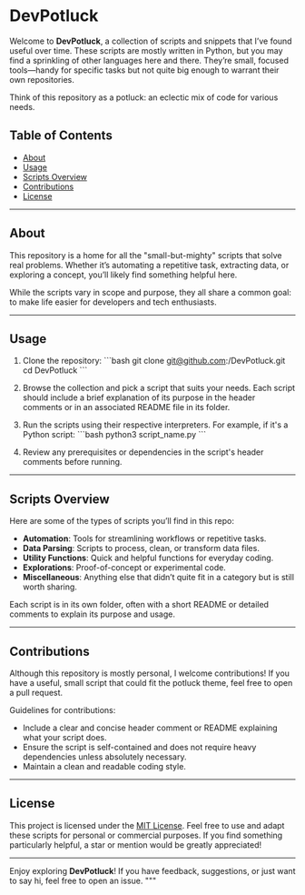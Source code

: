 # DevPotluck

Welcome to **DevPotluck**, a collection of scripts and snippets that I’ve found useful over time. These scripts are mostly written in Python, but you may find a sprinkling of other languages here and there. They’re small, focused tools—handy for specific tasks but not quite big enough to warrant their own repositories.

Think of this repository as a potluck: an eclectic mix of code for various needs.

## Table of Contents

- [About](#about)  
- [Usage](#usage)  
- [Scripts Overview](#scripts-overview)  
- [Contributions](#contributions)  
- [License](#license)

---

## About

This repository is a home for all the "small-but-mighty" scripts that solve real problems. Whether it’s automating a repetitive task, extracting data, or exploring a concept, you’ll likely find something helpful here.

While the scripts vary in scope and purpose, they all share a common goal: to make life easier for developers and tech enthusiasts.

---

## Usage

1. Clone the repository:
   \`\`\`bash
   git clone git@github.com:<your-username>/DevPotluck.git
   cd DevPotluck
   \`\`\`

2. Browse the collection and pick a script that suits your needs. Each script should include a brief explanation of its purpose in the header comments or in an associated README file in its folder.

3. Run the scripts using their respective interpreters. For example, if it's a Python script:
   \`\`\`bash
   python3 script_name.py
   \`\`\`

4. Review any prerequisites or dependencies in the script's header comments before running.

---

## Scripts Overview

Here are some of the types of scripts you’ll find in this repo:

- **Automation**: Tools for streamlining workflows or repetitive tasks.
- **Data Parsing**: Scripts to process, clean, or transform data files.
- **Utility Functions**: Quick and helpful functions for everyday coding.
- **Explorations**: Proof-of-concept or experimental code.
- **Miscellaneous**: Anything else that didn’t quite fit in a category but is still worth sharing.

Each script is in its own folder, often with a short README or detailed comments to explain its purpose and usage.

---

## Contributions

Although this repository is mostly personal, I welcome contributions! If you have a useful, small script that could fit the potluck theme, feel free to open a pull request. 

Guidelines for contributions:
- Include a clear and concise header comment or README explaining what your script does.
- Ensure the script is self-contained and does not require heavy dependencies unless absolutely necessary.
- Maintain a clean and readable coding style.

---

## License

This project is licensed under the [MIT License](LICENSE). Feel free to use and adapt these scripts for personal or commercial purposes. If you find something particularly helpful, a star or mention would be greatly appreciated!

---

Enjoy exploring **DevPotluck**! If you have feedback, suggestions, or just want to say hi, feel free to open an issue.
"""


